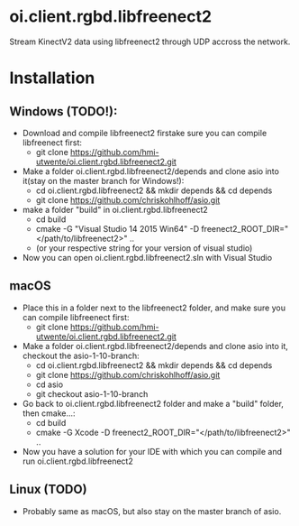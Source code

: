 # oi.client.rgbd.libfreenect2

Stream KinectV2 data using libfreenect2 through UDP accross the network.

# Installation

## Windows (TODO!):
 - Download and compile libfreenect2 firstake sure you can compile libfreenect first:
   - git clone https://github.com/hmi-utwente/oi.client.rgbd.libfreenect2.git
 - Make a folder oi.client.rgbd.libfreenect2/depends and clone asio into it(stay on the master branch for Windows!):
   - cd oi.client.rgbd.libfreenect2 && mkdir depends && cd depends
   - git clone https://github.com/chriskohlhoff/asio.git
 - make a folder "build" in oi.client.rgbd.libfreenect2
   - cd build
   - cmake -G "Visual Studio 14 2015 Win64" -D freenect2\_ROOT\_DIR="</path/to/libfreenect2>" ..
   - (or your respective string for your version of visual studio)
 - Now you can open oi.client.rgbd.libfreenect2.sln with Visual Studio

## macOS
 - Place this in a folder next to the libfreenect2 folder, and make sure you can compile libfreenect first:
   - git clone https://github.com/hmi-utwente/oi.client.rgbd.libfreenect2.git
 - Make a folder oi.client.rgbd.libfreenect2/depends and clone asio into it, checkout the asio-1-10-branch:
   - cd oi.client.rgbd.libfreenect2 && mkdir depends && cd depends
   - git clone https://github.com/chriskohlhoff/asio.git
   - cd asio
   - git checkout asio-1-10-branch
 - Go back to oi.client.rgbd.libfreenect2 folder and make a "build" folder, then cmake...:
   - cd build
   - cmake -G Xcode -D freenect2\_ROOT\_DIR="</path/to/libfreenect2>" ..
 - Now you have a solution for your IDE with which you can compile and run oi.client.rgbd.libfreenect2

## Linux (TODO)
 - Probably same as macOS, but also stay on the master branch of asio.
